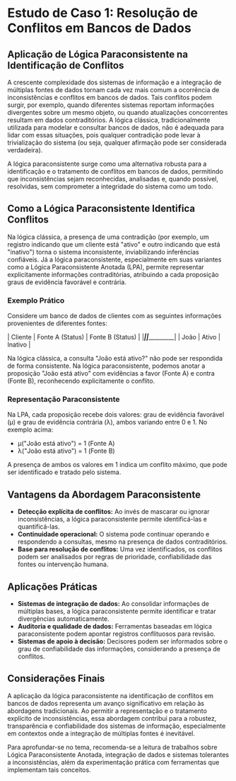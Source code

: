 
# Estudo de Caso 1: Resolução de Conflitos em Bancos de Dados

## Aplicação de Lógica Paraconsistente na Identificação de Conflitos

A crescente complexidade dos sistemas de informação e a integração de múltiplas fontes de dados tornam cada vez mais comum a ocorrência de inconsistências e conflitos em bancos de dados. Tais conflitos podem surgir, por exemplo, quando diferentes sistemas reportam informações divergentes sobre um mesmo objeto, ou quando atualizações concorrentes resultam em dados contraditórios. A lógica clássica, tradicionalmente utilizada para modelar e consultar bancos de dados, não é adequada para lidar com essas situações, pois qualquer contradição pode levar à trivialização do sistema (ou seja, qualquer afirmação pode ser considerada verdadeira).

A lógica paraconsistente surge como uma alternativa robusta para a identificação e o tratamento de conflitos em bancos de dados, permitindo que inconsistências sejam reconhecidas, analisadas e, quando possível, resolvidas, sem comprometer a integridade do sistema como um todo.

## Como a Lógica Paraconsistente Identifica Conflitos

Na lógica clássica, a presença de uma contradição (por exemplo, um registro indicando que um cliente está "ativo" e outro indicando que está "inativo") torna o sistema inconsistente, inviabilizando inferências confiáveis. Já a lógica paraconsistente, especialmente em suas variantes como a Lógica Paraconsistente Anotada (LPA), permite representar explicitamente informações contraditórias, atribuindo a cada proposição graus de evidência favorável e contrária.

### Exemplo Prático

Considere um banco de dados de clientes com as seguintes informações provenientes de diferentes fontes:

| Cliente | Fonte A (Status) | Fonte B (Status) |
|_________|__________________|__________________|
| João    | Ativo            | Inativo          |

Na lógica clássica, a consulta "João está ativo?" não pode ser respondida de forma consistente. Na lógica paraconsistente, podemos anotar a proposição "João está ativo" com evidências a favor (Fonte A) e contra (Fonte B), reconhecendo explicitamente o conflito.

### Representação Paraconsistente

Na LPA, cada proposição recebe dois valores: grau de evidência favorável (μ) e grau de evidência contrária (λ), ambos variando entre 0 e 1. No exemplo acima:

- μ("João está ativo") = 1 (Fonte A)
- λ("João está ativo") = 1 (Fonte B)

A presença de ambos os valores em 1 indica um conflito máximo, que pode ser identificado e tratado pelo sistema.

## Vantagens da Abordagem Paraconsistente

- **Detecção explícita de conflitos:** Ao invés de mascarar ou ignorar inconsistências, a lógica paraconsistente permite identificá-las e quantificá-las.
- **Continuidade operacional:** O sistema pode continuar operando e respondendo a consultas, mesmo na presença de dados contraditórios.
- **Base para resolução de conflitos:** Uma vez identificados, os conflitos podem ser analisados por regras de prioridade, confiabilidade das fontes ou intervenção humana.

## Aplicações Práticas

- **Sistemas de integração de dados:** Ao consolidar informações de múltiplas bases, a lógica paraconsistente permite identificar e tratar divergências automaticamente.
- **Auditoria e qualidade de dados:** Ferramentas baseadas em lógica paraconsistente podem apontar registros conflituosos para revisão.
- **Sistemas de apoio à decisão:** Decisores podem ser informados sobre o grau de confiabilidade das informações, considerando a presença de conflitos.

## Considerações Finais

A aplicação da lógica paraconsistente na identificação de conflitos em bancos de dados representa um avanço significativo em relação às abordagens tradicionais. Ao permitir a representação e o tratamento explícito de inconsistências, essa abordagem contribui para a robustez, transparência e confiabilidade dos sistemas de informação, especialmente em contextos onde a integração de múltiplas fontes é inevitável.

Para aprofundar-se no tema, recomenda-se a leitura de trabalhos sobre Lógica Paraconsistente Anotada, integração de dados e sistemas tolerantes a inconsistências, além da experimentação prática com ferramentas que implementam tais conceitos.

